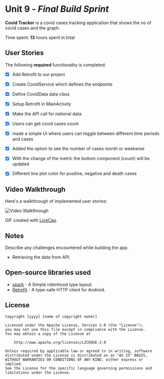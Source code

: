 # Unit 9 - *Final Build Sprint*

**Covid Tracker** is a covid cases tracking application that shows the no of covid cases and the graph.

Time spent: **13** hours spent in total

## User Stories

The following **required** functionality is completed:

- [x] Add Retrofit to our project
- [x] Create CovidService which defines the endpoints
- [x] Define CovidData data class
- [x] Setup Retrofit in MainActivity
- [x] Make the API call for national data
- [x] Users can get covid cases count
- [x] made a simple UI where users can toggle between different time periods and cases
- [X] Added the option to see the number of cases month or weekwise
- [x] With the change of the metric the bottom component (count) will be updated
- [x] Different line plot color for positive, negative and death cases 
 

## Video Walkthrough

Here's a walkthrough of implemented user stories:

<img src='https://github.com/saidaAfroj/Covid_app/blob/unit_9/unit_9.gif' title='Video Walkthrough' width='' alt='Video Walkthrough' />


GIF created with [LiceCap](http://www.cockos.com/licecap/).

## Notes

Describe any challenges encountered while building the app.

- Retrieving the data from API.


## Open-source libraries used

- [spark](https://github.com/robinhood/spark) -  A Simple robinhood type layout.
- [Retrofit](https://square.github.io/retrofit/) - A type-safe HTTP client for Android.

## License

    Copyright [yyyy] [name of copyright owner]

    Licensed under the Apache License, Version 2.0 (the "License");
    you may not use this file except in compliance with the License.
    You may obtain a copy of the License at

        http://www.apache.org/licenses/LICENSE-2.0

    Unless required by applicable law or agreed to in writing, software
    distributed under the License is distributed on an "AS IS" BASIS,
    WITHOUT WARRANTIES OR CONDITIONS OF ANY KIND, either express or implied.
    See the License for the specific language governing permissions and
    limitations under the License.
